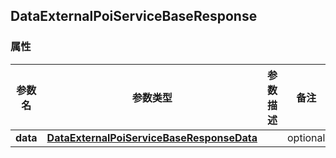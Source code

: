 <a name="DataExternalPoiServiceBaseResponse"></a>
## DataExternalPoiServiceBaseResponse
### 属性
参数名 | 参数类型 | 参数描述 | 备注
------------ | ------------- | ------------- | -------------
**data** | [**DataExternalPoiServiceBaseResponseData**](#DataExternalPoiServiceBaseResponseData) |  |  optional

<markdown src="./DataExternalPoiServiceBaseResponseData.md"/>
